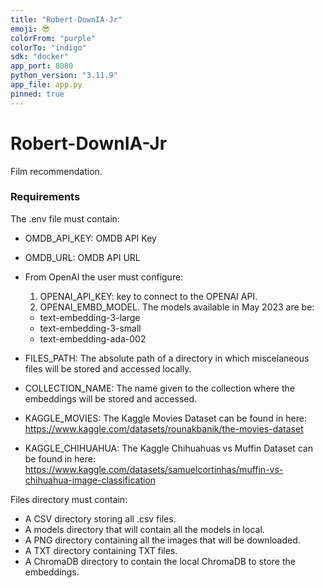 ```yaml
---
title: "Robert-DownIA-Jr"
emoji: 😎
colorFrom: "purple"
colorTo: "indigo"
sdk: "docker"
app_port: 8080
python_version: "3.11.9"
app_file: app.py
pinned: true
---
```


# Robert-DownIA-Jr

Film recommendation.

### Requirements

The .env file must contain:

- OMDB_API_KEY: OMDB API Key
- OMDB_URL: OMDB API URL
- From OpenAI the user must configure:
  1. OPENAI_API_KEY: key to connect to the OPENAI API.
  2. OPENAI_EMBD_MODEL. The models available in May 2023 are be:

  - text-embedding-3-large
  - text-embedding-3-small
  - text-embedding-ada-002
- FILES_PATH: The absolute path of a directory in which miscelaneous files will be stored and accessed locally.
- COLLECTION_NAME: The name given to the collection where the embeddings will be stored and accessed.
- KAGGLE_MOVIES: The Kaggle Movies Dataset can be found in
  here: https://www.kaggle.com/datasets/rounakbanik/the-movies-dataset
- KAGGLE_CHIHUAHUA: The Kaggle Chihuahuas vs Muffin Dataset can be found in
  here: https://www.kaggle.com/datasets/samuelcortinhas/muffin-vs-chihuahua-image-classification

Files directory must contain:

- A CSV directory storing all .csv files.
- A models directory that will contain all the models in local.
- A PNG directory containing all the images that will be downloaded.
- A TXT directory containing TXT files.
- A ChromaDB directory to contain the local ChromaDB to store the embeddings. 
